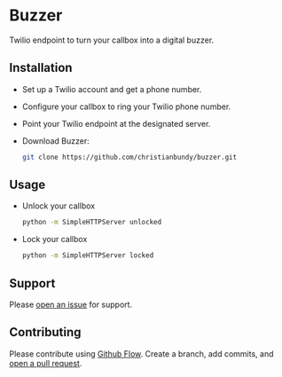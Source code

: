 # Buzzer

Twilio endpoint to turn your callbox into a digital buzzer.

## Installation

- Set up a Twilio account and get a phone number.
- Configure your callbox to ring your Twilio phone number.
- Point your Twilio endpoint at the designated server.
- Download Buzzer:

    ```sh
    git clone https://github.com/christianbundy/buzzer.git
    ```

## Usage

- Unlock your callbox

    ```sh
    python -m SimpleHTTPServer unlocked
    ```
    
- Lock your callbox

    ```sh
    python -m SimpleHTTPServer locked
    ```

## Support

Please [open an issue](https://github.com/christianbundy/buzzer/issues/new) for support.

## Contributing

Please contribute using [Github Flow](https://guides.github.com/introduction/flow/). Create a branch, add commits, and [open a pull request](https://github.com/christianbundy/buzzer/compare/).
